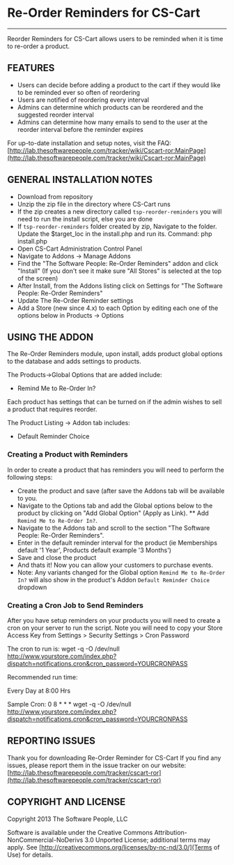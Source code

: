 # Re-Order Reminders for CS-Cart
-------
Reorder Reminders for CS-Cart allows users to be reminded when it is time to re-order a product.

## FEATURES

* Users can decide before adding a product to the cart if they would like to be reminded ever so often of reordering
* Users are notified of reordering every interval
* Admins can determine which products can be reordered and the suggested reorder interval
* Admins can determine how many emails to send to the user at the reorder interval before the reminder expires

For up-to-date installation and setup notes, visit the FAQ:
[http://lab.thesoftwarepeople.com/tracker/wiki/Cscart-ror:MainPage](http://lab.thesoftwarepeople.com/tracker/wiki/Cscart-ror:MainPage)


## GENERAL INSTALLATION NOTES

* Download from repository
* Unzip the zip file in the directory where CS-Cart runs
* If the zip creates a new directory called `tsp-reorder-reminders` you will need to run the install script, else you are done
* If `tsp-reorder-reminders` folder created by zip, Navigate to the folder. Update the $target_loc in the install.php and run its. Command: php install.php
* Open CS-Cart Administration Control Panel
* Navigate to Addons -> Manage Addons
* Find the "The Software People: Re-Order Reminders" addon and click "Install" (If you don't see it make sure "All Stores" is selected at the top of the screen)
* After Install, from the Addons listing click on Settings for "The Software People: Re-Order Reminders"
* Update The Re-Order Reminder settings
* Add a Store (new since 4.x) to each Option by editing each one of the options below in Products -> Options

## USING THE ADDON

The Re-Order Reminders module, upon install, adds product global options to the database and adds settings to products.

The Products->Global Options that are added include:

* Remind Me to Re-Order In?

Each product has settings that can be turned on if the admin wishes to sell a product that requires reorder. 

The Product Listing -> Addon tab includes:

* Default Reminder Choice

### Creating a Product with Reminders

In order to create a product that has reminders you will need to perform the following steps:

* Create the product and save (after save the Addons tab will be available to you.
* Navigate to the Options tab and add the Global options below to the product by clicking on "Add Global Option"  (Apply as Link).
** Add `Remind Me to Re-Order In?`.
* Navigate to the Addons tab and scroll to the section "The Software People: Re-Order Reminders".
* Enter in the default reminder interval for the product (ie Memberships default '1 Year', Products default example '3 Months')
* Save and close the product
* And thats it! Now you can allow your customers to purchase events.
* Note: Any variants changed for the Global option `Remind Me to Re-Order In?` will also show in the product's Addon `Default Reminder Choice` dropdown

### Creating a Cron Job to Send Reminders

After you have setup reminders on your products you will need to create a cron on your server to run the script.
Note you will need to copy your Store Access Key from Settings > Security Settings > Cron Password

The cron to run is:
  wget -q -O /dev/null http://www.yourstore.com/index.php?dispatch=notifications.cron&cron_password=YOURCRONPASS
  
Recommended run time:

  Every Day at 8:00 Hrs

Sample Cron:
  0 8 * * * wget -q -O /dev/null http://www.yourstore.com/index.php?dispatch=notifications.cron&cron_password=YOURCRONPASS



## REPORTING ISSUES

Thank you for downloading Re-Order Reminder for CS-Cart
If you find any issues, please report them in the issue tracker on our website:
[http://lab.thesoftwarepeople.com/tracker/cscart-ror](http://lab.thesoftwarepeople.com/tracker/cscart-ror)

## COPYRIGHT AND LICENSE

Copyright 2013 The Software People, LLC

Software is available under the Creative Commons Attribution-NonCommercial-NoDerivs 3.0 Unported License; additional terms may apply. See [http://creativecommons.org/licenses/by-nc-nd/3.0/](Terms of Use) for details.